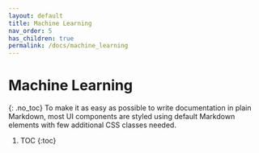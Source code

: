 ```yaml
---
layout: default
title: Machine Learning
nav_order: 5
has_children: true
permalink: /docs/machine_learning
---
```


# Machine Learning
{: .no_toc}
To make it as easy as possible to write documentation in plain Markdown, most UI components are styled using default Markdown elements with few additional CSS classes needed.

1. TOC
{:toc}
